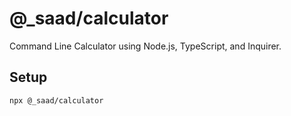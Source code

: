 # @_saad/calculator

Command Line Calculator using Node.js, TypeScript, and Inquirer.

## Setup

```bash
npx @_saad/calculator
```
